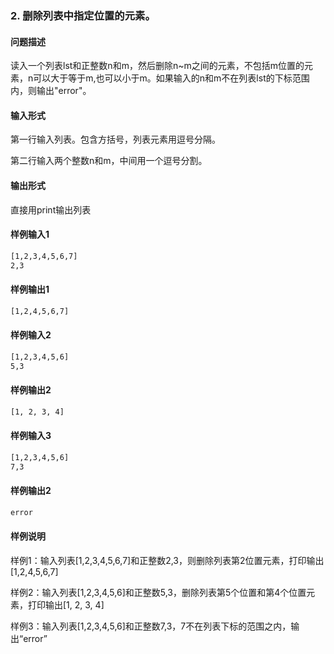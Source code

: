 ### 2. 删除列表中指定位置的元素。

#### 问题描述

读入一个列表lst和正整数n和m，然后删除n~m之间的元素，不包括m位置的元素，n可以大于等于m,也可以小于m。如果输入的n和m不在列表lst的下标范围内，则输出"error"。

#### 输入形式

第一行输入列表。包含方括号，列表元素用逗号分隔。

第二行输入两个整数n和m，中间用一个逗号分割。

#### 输出形式

直接用print输出列表

#### 样例输入1

```bash
[1,2,3,4,5,6,7]
2,3
```

#### 样例输出1

```bash
[1,2,4,5,6,7]
```

#### 样例输入2

```bash
[1,2,3,4,5,6]
5,3
```

#### 样例输出2

```bash
[1, 2, 3, 4]
```

#### 样例输入3

```bash
[1,2,3,4,5,6]
7,3
```

#### 样例输出2

```bash
error
```

#### 样例说明

样例1：输入列表[1,2,3,4,5,6,7]和正整数2,3，则删除列表第2位置元素，打印输出[1,2,4,5,6,7]

样例2：输入列表[1,2,3,4,5,6]和正整数5,3，删除列表第5个位置和第4个位置元素，打印输出[1, 2, 3, 4]

样例3：输入列表[1,2,3,4,5,6]和正整数7,3，7不在列表下标的范围之内，输出“error”
